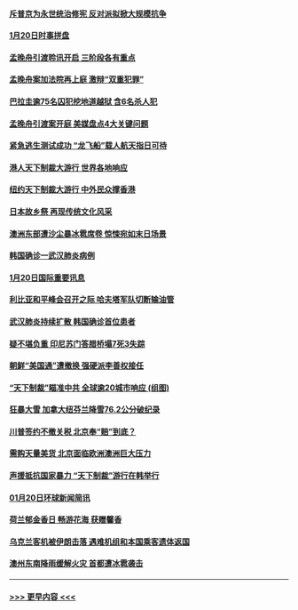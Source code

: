 #### [斥普京为永世统治修宪 反对派拟掀大规模抗争](../pages/prog202/a102757022.md?t=01210944) 
#### [1月20日时事拼盘](../pages/prog202/a102757036.md?t=01210944) 
#### [孟晚舟引渡聆讯开启 三阶段各有重点](../pages/prog202/a102757006.md?t=01210944) 
#### [孟晚舟案加法院再上庭 激辩“双重犯罪”](../pages/prog202/a102756996.md?t=01210944) 
#### [巴拉圭逾75名囚犯挖地道越狱 含6名杀人犯](../pages/prog202/a102756968.md?t=01210944) 
#### [孟晚舟引渡案开庭 美媒盘点4大关键问题](../pages/prog202/a102756917.md?t=01210944) 
#### [紧急逃生测试成功 “龙飞船”载人航天指日可待](../pages/prog202/a102756957.md?t=01210944) 
#### [港人天下制裁大游行 世界各地响应](../pages/prog202/a102756878.md?t=01210944) 
#### [纽约天下制裁大游行 中外民众撑香港](../pages/prog202/a102756875.md?t=01210944) 
#### [日本故乡祭 再现传统文化风采](../pages/prog202/a102756778.md?t=01210944) 
#### [澳洲东部遭沙尘暴冰雹席卷 惊悚宛如末日场景](../pages/prog202/a102756630.md?t=01210944) 
#### [韩国确诊一武汉肺炎病例](../pages/prog202/a102756696.md?t=01210944) 
#### [1月20日国际重要讯息](../pages/prog202/a102756640.md?t=01210944) 
#### [利比亚和平峰会召开之际 哈夫塔军队切断输油管](../pages/prog202/a102756580.md?t=01210944) 
#### [武汉肺炎持续扩散 韩国确诊首位患者](../pages/prog202/a102756566.md?t=01210944) 
#### [疑不堪负重 印尼苏门答腊桥塌7死3失踪](../pages/prog202/a102756559.md?t=01210944) 
#### [朝鲜“美国通”遭撤换 强硬派李善权接任](../pages/prog202/a102756380.md?t=01210944) 
#### [“天下制裁”瞄准中共 全球逾20城市响应 (组图)](../pages/prog202/a102756496.md?t=01210944) 
#### [狂暴大雪 加拿大纽芬兰降雪76.2公分破纪录](../pages/prog202/a102756447.md?t=01210944) 
#### [川普签约不撤关税 北京奉“赔”到底？](../pages/prog202/a102756354.md?t=01210944) 
#### [需购天量美货 北京面临欧洲澳洲巨大压力](../pages/prog202/a102756304.md?t=01210944) 
#### [声援抵抗国家暴力 “天下制裁”游行在韩举行](../pages/prog202/a102756254.md?t=01210944) 
#### [01月20日环球新闻简讯](../pages/prog202/a102756238.md?t=01210944) 
#### [荷兰郁金香日 畅游花海 获赠馨香](../pages/prog202/a102756214.md?t=01210944) 
#### [乌克兰客机被伊朗击落 遇难机组和本国乘客遗体返国](../pages/prog202/a102756182.md?t=01210944) 
#### [澳州东南降雨缓解火灾 首都遭冰雹袭击](../pages/prog202/a102756172.md?t=01210944) 

----
#### [ >>> 更早内容 <<< ](../indexes/prog202-earlier.md)
